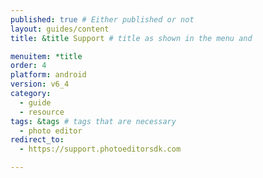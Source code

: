 ```yaml
---
published: true # Either published or not 
layout: guides/content
title: &title Support # title as shown in the menu and 

menuitem: *title
order: 4
platform: android
version: v6_4
category: 
  - guide
  - resource
tags: &tags # tags that are necessary
  - photo editor 
redirect_to: 
  - https://support.photoeditorsdk.com

---
```


